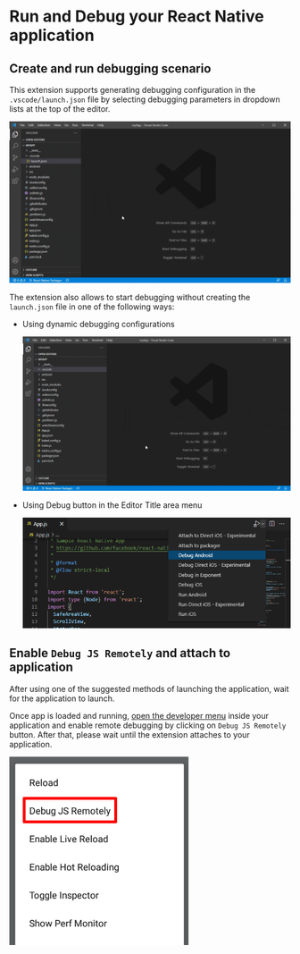 # Run and Debug your React Native application
## Create and run debugging scenario
This extension supports generating debugging configuration in the `.vscode/launch.json` file by selecting debugging parameters in dropdown lists at the top of the editor.

![Add React Native debug configuration](../images/add-debug-configuration.gif)

The extension also allows to start debugging without creating the `launch.json` file in one of the following ways:
- Using dynamic debugging configurations

    ![Run dynamic debugging configuration](../images/dynamic-debugging-configuration.gif)
- Using Debug button in the Editor Title area menu

    ![Select and run debugging command](../images/debug-commands-button.png)

## Enable `Debug JS Remotely` and attach to application
After using one of the suggested methods of launching the application, wait for the application to launch.

Once app is loaded and running, [open the developer menu](https://reactnative.dev/docs/debugging#accessing-the-in-app-developer-menu) inside your application and enable remote debugging by clicking on `Debug JS Remotely` button. After that, please wait until the extension attaches to your application.

![React Native enable remote debug](../images/enable-remote-debug.png)

